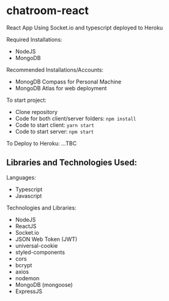 # chatroom-react
React App Using Socket.io and typescript deployed to Heroku

Required Installations:
- NodeJS
- MongoDB

Recommended Installations/Accounts:
- MonogDB Compass for Personal Machine
- MongoDB Atlas for web deployment

To start project:
- Clone repository
- Code for both client/server folders:
``` npm install ```
- Code to start client:
``` yarn start ```
- Code to start server:
``` npm start ```

To Deploy to Heroku:
...TBC

## Libraries and Technologies Used:
Languages:
- Typescript
- Javascript

Technologies and Libraries:
- NodeJS
- ReactJS
- Socket.io
- JSON Web Token (JWT)
- universal-cookie
- styled-components
- cors
- bcrypt
- axios
- nodemon
- MongoDB (mongoose)
- ExpressJS


